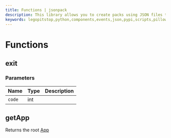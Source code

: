 ```yaml
---
title: Functions | jsonpack
description: This library allows you to create packs using JSON files to configure your Python Application.
keywords: legopitstop,python,components,events,json,pypi,scripts,pillow,pack,manifests,pythonpackage,schemaser
---
```


# Functions

## exit

### Parameters

| Name   | Type | Description |
| ------ | ---- | ----------- |
| `code` | int  |             |

## getApp

Returns the root [App](./App.md)
